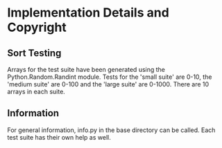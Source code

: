 # Implementation Details and Copyright

## Sort Testing
Arrays for the test suite have been generated using the Python.Random.Randint module. Tests for the 'small suite' are 0-10, the 'medium suite' are 0-100 and the 'large suite' are 0-1000. There are 10 arrays in each suite.

## Information
For general information, info.py in the base directory can be called.
Each test suite has their own help as well.
